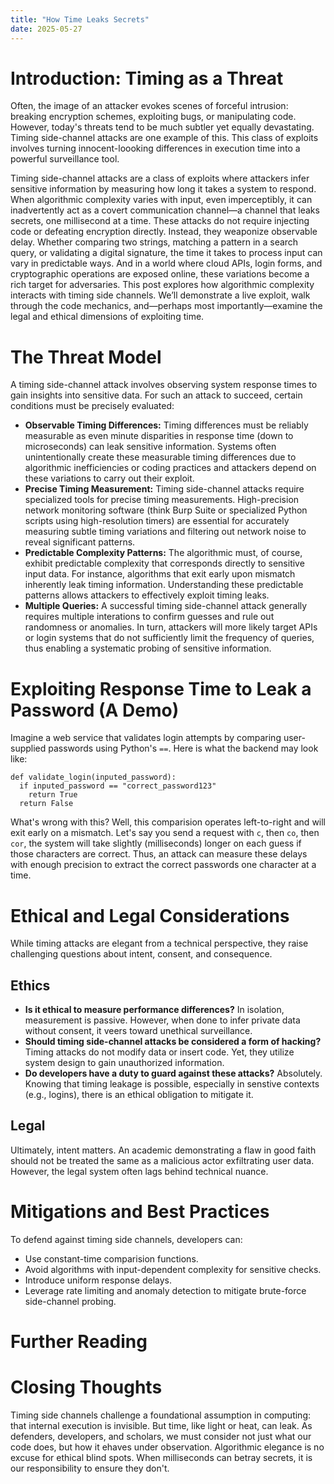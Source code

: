 ```yaml
---
title: "How Time Leaks Secrets"
date: 2025-05-27
---
```

# Introduction: Timing as a Threat
Often, the image of an attacker evokes scenes of forceful intrusion: breaking encryption schemes, exploiting bugs, or manipulating code. However, today's threats tend to be much subtler yet equally devastating.  
Timing side-channel attacks are one example of this. This class of exploits involves turning innocent-loooking differences in execution time into a powerful surveillance tool. 



Timing side-channel attacks are a class of exploits where attackers infer sensitive information by measuring how long it takes a system to respond. When algorithmic complexity varies with input, even imperceptibly, it can inadvertently act as a covert communication channel—a channel that leaks secrets, one millisecond at a time.
These attacks do not require injecting code or defeating encryption directly. Instead, they weaponize observable delay. Whether comparing two strings, matching a pattern in a search query, or validating a digital signature, the time it takes to process input can vary in predictable ways. And in a world where cloud APIs, login forms, and cryptographic operations are exposed online, these variations become a rich target for adversaries.
This post explores how algorithmic complexity interacts with timing side channels. We’ll demonstrate a live exploit, walk through the code mechanics, and—perhaps most importantly—examine the legal and ethical dimensions of exploiting time.

# The Threat Model
A timing side-channel attack involves observing system response times to gain insights into sensitive data. For such an attack to succeed, certain conditions must be precisely evaluated:
- **Observable Timing Differences:** Timing differences must be reliably measurable as even minute disparities in response time (down to microseconds) can leak sensitive information. Systems often unintentionally create these measurable timing differences due to algorithmic inefficiencies or coding practices and attackers depend on these variations to carry out their exploit.
- **Precise Timing Measurement:** Timing side-channel attacks require specialized tools for precise timing measurements. High-precision network monitoring software (think Burp Suite or specialized Python scripts using high-resolution timers) are essential for accurately measuring subtle timing variations and filtering out network noise to reveal significant patterns.
- **Predictable Complexity Patterns:** The algorithmic must, of course, exhibit predictable complexity that corresponds directly to sensitive input data. For instance, algorithms that exit early upon mismatch inherently leak timing information. Understanding these predictable patterns allows attackers to effectively exploit timing leaks.
- **Multiple Queries:** A successful timing side-channel attack generally requires multiple interations to confirm guesses and rule out randomness or anomalies. In turn, attackers will more likely target APIs or login systems that do not sufficiently limit the frequency of queries, thus enabling a systematic probing of sensitive information.

# Exploiting Response Time to Leak a Password (A Demo)
Imagine a web service that validates login attempts by comparing user-supplied passwords using Python's ``==``. Here is what the backend may look like:
```
def validate_login(inputed_password):
  if inputed_password == "correct_password123"
    return True
  return False
```
What's wrong with this? Well, this comparision operates left-to-right and will exit early on a mismatch. Let's say you send a request with ``c``, then ``co``, then ``cor``, the system will take slightly (milliseconds) longer on each guess if those characters are correct. Thus, an attack can measure these delays with enough precision to extract the correct passwords one character at a time.

# Ethical and Legal Considerations
While timing attacks are elegant from a technical perspective, they raise challenging questions about intent, consent, and consequence.
## Ethics
- **Is it ethical to measure performance differences?** In isolation, measurement is passive. However, when done to infer private data without consent, it veers toward unethical surveillance.
- **Should timing side-channel attacks be considered a form of hacking?** Timing attacks do not modify data or insert code. Yet, they utilize system design to gain unauthorized information.
- **Do developers have a duty to guard against these attacks?** Absolutely. Knowing that timing leakage is possible, especially in senstive contexts (e.g., logins), there is an ethical obligation to mitigate it.
## Legal
Ultimately, intent matters. An academic demonstrating a flaw in good faith should not be treated the same as a malicious actor exfiltrating user data. However, the legal system often lags behind technical nuance.

# Mitigations and Best Practices
To defend against timing side channels, developers can:
- Use constant-time comparision functions.
- Avoid algorithms with input-dependent complexity for sensitive checks.
- Introduce uniform response delays.
- Leverage rate limiting and anomaly detection to mitigate brute-force side-channel probing.

# Further Reading

# Closing Thoughts
Timing side channels challenge a foundational assumption in computing: that internal execution is invisible. But time, like light or heat, can leak. As defenders, developers, and scholars, we must consider not just what our code does, but how it ehaves under observation.
Algorithmic elegance is no excuse for ethical blind spots. When milliseconds can betray secrets, it is our responsibility to ensure they don't.
